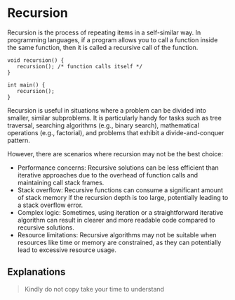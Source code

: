 # Recursion
Recursion is the process of repeating items in a self-similar way. In programming languages, if a program allows you to call a function inside the same function, then it is called a recursive call of the function.
```
void recursion() {
   recursion(); /* function calls itself */
}

int main() {
   recursion();
}
```
Recursion is useful in situations where a problem can be divided into smaller, similar subproblems. It is particularly handy for tasks such as tree traversal, searching algorithms (e.g., binary search), mathematical operations (e.g., factorial), and problems that exhibit a divide-and-conquer pattern.

However, there are scenarios where recursion may not be the best choice:

* Performance concerns: Recursive solutions can be less efficient than iterative approaches due to the overhead of function calls and maintaining call stack frames.
* Stack overflow: Recursive functions can consume a significant amount of stack memory if the recursion depth is too large, potentially leading to a stack overflow error.
* Complex logic: Sometimes, using iteration or a straightforward iterative algorithm can result in clearer and more readable code compared to recursive solutions.
* Resource limitations: Recursive algorithms may not be suitable when resources like time or memory are constrained, as they can potentially lead to excessive resource usage.

## Explanations
> Kindly do not copy take your time to understand


